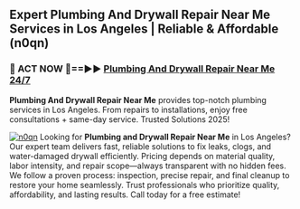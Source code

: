## Expert Plumbing And Drywall Repair Near Me Services in Los Angeles | Reliable & Affordable (n0qn)  

<h3>🚿 ACT NOW 🌟==►► <a href="https://tinyurl.com/2ne6vx2x" rel="nofollow">Plumbing And Drywall Repair Near Me 24/7</a></h3>

**Plumbing And Drywall Repair Near Me** provides top-notch plumbing services in Los Angeles. From repairs to installations, enjoy free consultations + same-day service. Trusted Solutions 2025!

[![n0qn](https://i.imgur.com/4PFF4AK.jpeg)](https://tinyurl.com/2ne6vx2x)
Looking for **Plumbing and Drywall Repair Near Me** in Los Angeles? Our expert team delivers fast, reliable solutions to fix leaks, clogs, and water-damaged drywall efficiently. Pricing depends on material quality, labor intensity, and repair scope—always transparent with no hidden fees. We follow a proven process: inspection, precise repair, and final cleanup to restore your home seamlessly. Trust professionals who prioritize quality, affordability, and lasting results. Call today for a free estimate!